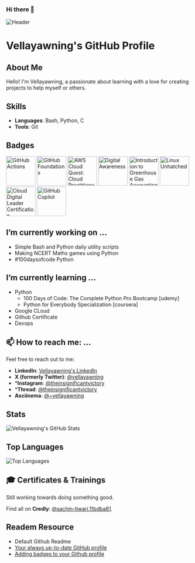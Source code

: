 ### Hi there 👋

![Header](/github-header-image.png)

<!--
**vellayawning/vellayawning** is a ✨ _special_ ✨ repository because its `README.md` (this file) appears on your GitHub profile.

Here are some ideas to get you started:

- 🔭 I’m currently working on ...
- 🌱 I’m currently learning ...
- 👯 I’m looking to collaborate on ...
- 🤔 I’m looking for help with ...
- 💬 Ask me about ...
- 📫 How to reach me: ...
- 😄 Pronouns: ...
- ⚡ Fun fact: ...
-->


# Vellayawning's GitHub Profile

## About Me
Hello! I'm Vellayawning, a passionate about learning with a love for creating projects to help myself or others. 

## Skills
- **Languages**: Bash, Python, C
- **Tools**: Git

## Badges
<!--START_SECTION:badges-->
<a href="https://www.credly.com/badges/0372da8e-e9c7-4139-a687-0cfeb74f2a09" title="GitHub Actions"><img src="https://images.credly.com/size/80x80/images/89efc3e7-842b-4790-b09b-9ea5efc71ec3/image.png" alt="GitHub Actions" width="80" height="80"></a>
<a href="https://www.credly.com/badges/c78bc514-fd39-40c1-a806-e14f6b9da5b4" title="GitHub Foundations"><img src="https://images.credly.com/size/80x80/images/024d0122-724d-4c5a-bd83-cfe3c4b7a073/image.png" alt="GitHub Foundations" width="80" height="80"></a>
<a href="https://www.credly.com/badges/5b8ca1fe-493a-4a31-8aa4-b7734fc00400" title="AWS Cloud Quest: Cloud Practitioner - Training Badge"><img src="https://images.credly.com/size/80x80/images/30816e43-2550-4e1c-be22-3f03c5573bb9/blob" alt="AWS Cloud Quest: Cloud Practitioner - Training Badge" width="80" height="80"></a>
<a href="https://www.credly.com/badges/95e8a668-a27c-4a63-9db0-11eca9c1c092" title="Digital Awareness"><img src="https://images.credly.com/size/80x80/images/29e7c859-4719-4081-a12f-6bdc073a43d2/image.png" alt="Digital Awareness" width="80" height="80"></a>
<a href="https://www.credly.com/badges/36a9a813-53fa-4dac-8e8a-e2e7d09cd10c" title="Introduction to Greenhouse Gas Accounting for IT"><img src="https://images.credly.com/size/80x80/images/687574ff-1cd6-46e7-8a04-a440276be933/blob" alt="Introduction to Greenhouse Gas Accounting for IT" width="80" height="80"></a>
<a href="https://www.credly.com/badges/523e75b2-623f-4808-940a-6200cc113213" title="Linux Unhatched"><img src="https://images.credly.com/size/80x80/images/f25ec9d4-c59d-49b9-944a-f160012e81cd/image.png" alt="Linux Unhatched" width="80" height="80"></a>
<a href="https://www.credly.com/badges/34cbab2e-bc26-4c51-b7b8-7f509252cfef" title="Cloud Digital Leader Certification"><img src="https://images.credly.com/size/80x80/images/44994cda-b5b0-44cb-9a6d-d29b57163073/image.png" alt="Cloud Digital Leader Certification" width="80" height="80"></a>
<a href="https://www.credly.com/users/sachin-tiwari.11bdba81/badges" title="GitHub Copilot"><img src="https://images.credly.com/size/80x80/images/d8f2f151-0391-4f7a-afa6-d455164b7b02/converted20250826-30-65zoe6.png" alt="GitHub Copilot" width="80" height="80"></a>
<!--END_SECTION:badges-->

## I’m currently working on ...
- Simple Bash and Python daily utility scripts
- Making NCERT Maths games using Python
- #100daysofcode Python

## I’m currently learning ...
- Python
    - 100 Days of Code: The Complete Python Pro Bootcamp [udemy]
    - Python for Everybody Specialization [coursera]
- Google CLoud
- Github Certificate
- Devops

## 📫 How to reach me: ...
Feel free to reach out to me:

- **LinkedIn**: [Vellayawning's LinkedIn](https://www.linkedin.com/in/vellayawning)
- **X (formerly Twitter)**: [@vellayawning](https://x.com/vellayawning)
- ***Instagram**: [@theinsignificantvictory](https://www.instagram.com/theinsignificantvictory/)
- ***Thread**: [@theinsignificantvictory](https://www.threads.net/@theinsignificantvictory)
- **Asciinema**: [@~vellayawning](https://asciinema.org/~vellayawning)


## Stats
![Vellayawning's GitHub Stats](https://github-readme-stats.vercel.app/api?username=vellayawning&show_icons=true)

## Top Languages
![Top Languages](https://github-readme-stats.vercel.app/api/top-langs/?username=vellayawning)

## 🎓 Certificates & Trainings
Still working towards doing something good.


Find all on **Credly**: [@sachin-tiwari.11bdba81](https://www.credly.com/users/sachin-tiwari.11bdba81).


## Readem Resource
- Default Github Readme
- [Your always up-to-date GitHub profile](https://jetzlstorfer.medium.com/your-always-up-to-date-github-profile-398b3c9d8de5)
- [Adding badges to your Github profile ](https://dev.to/pemtajo/how-to-improve-your-github-profile-by-adding-badges-gib?comments_sort=top)
